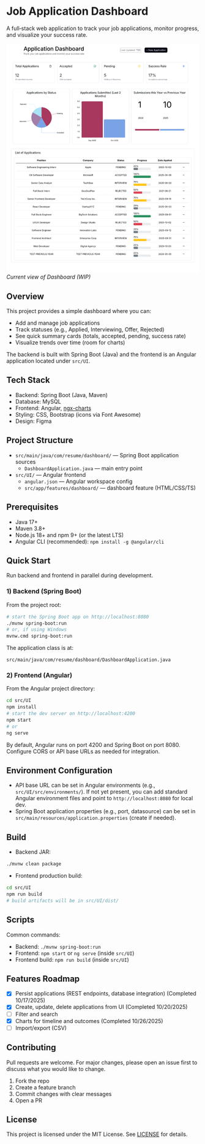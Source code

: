 # Job Application Dashboard

A full‑stack web application to track your job applications, monitor progress, and visualize your success rate.

![Current Dashboard View](src/main/resources/images/Resume-Dashboard-V5-Screengrab.png)
*Current view of Dashboard (WIP)*

## Overview
This project provides a simple dashboard where you can:
- Add and manage job applications
- Track statuses (e.g., Applied, Interviewing, Offer, Rejected)
- See quick summary cards (totals, accepted, pending, success rate)
- Visualize trends over time (room for charts)

The backend is built with Spring Boot (Java) and the frontend is an Angular application located under `src/UI`.

## Tech Stack
- Backend: Spring Boot (Java, Maven)
- Database: MySQL
- Frontend: Angular, [ngx-charts](https://github.com/swimlane/ngx-charts/tree/master)
- Styling: CSS, Bootstrap (icons via Font Awesome)
- Design: Figma

## Project Structure
- `src/main/java/com/resume/dashboard/` — Spring Boot application sources
  - `DashboardApplication.java` — main entry point
- `src/UI/` — Angular frontend
  - `angular.json` — Angular workspace config
  - `src/app/features/dashboard/` — dashboard feature (HTML/CSS/TS)

## Prerequisites
- Java 17+
- Maven 3.8+
- Node.js 18+ and npm 9+ (or the latest LTS)
- Angular CLI (recommended): `npm install -g @angular/cli`

## Quick Start
Run backend and frontend in parallel during development.

### 1) Backend (Spring Boot)
From the project root:

```bash
# start the Spring Boot app on http://localhost:8080
./mvnw spring-boot:run
# or, if using Windows
mvnw.cmd spring-boot:run
```

The application class is at:
```
src/main/java/com/resume/dashboard/DashboardApplication.java
```

### 2) Frontend (Angular)
From the Angular project directory:

```bash
cd src/UI
npm install
# start the dev server on http://localhost:4200
npm start
# or
ng serve
```

By default, Angular runs on port 4200 and Spring Boot on port 8080. Configure CORS or API base URLs as needed for integration.

## Environment Configuration
- API base URL can be set in Angular environments (e.g., `src/UI/src/environments/`). If not yet present, you can add standard Angular environment files and point to `http://localhost:8080` for local dev.
- Spring Boot application properties (e.g., port, datasource) can be set in `src/main/resources/application.properties` (create if needed).

## Build
- Backend JAR:
```bash
./mvnw clean package
```
- Frontend production build:
```bash
cd src/UI
npm run build
# build artifacts will be in src/UI/dist/
```

## Scripts
Common commands:
- Backend: `./mvnw spring-boot:run`
- Frontend: `npm start` or `ng serve` (inside `src/UI`)
- Frontend build: `npm run build` (inside `src/UI`)

## Features Roadmap
- [x] Persist applications (REST endpoints, database integration) (Completed 10/17/2025)
- [x] Create, update, delete applications from UI (Completed 10/20/2025)
- [ ] Filter and search
- [x] Charts for timeline and outcomes (Completed 10/26/2025)
- [ ] Import/export (CSV)

## Contributing
Pull requests are welcome. For major changes, please open an issue first to discuss what you would like to change.

1. Fork the repo
2. Create a feature branch
3. Commit changes with clear messages
4. Open a PR

## License
This project is licensed under the MIT License. See [LICENSE](LICENSE) for details.
